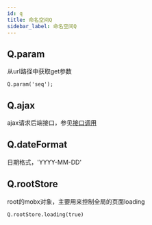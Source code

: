 ```yaml
---
id: q
title: 命名空间Q
sidebar_label: 命名空间Q
---
```


## Q.param

从url路径中获取get参数

```JS
Q.param('seq');
```

## Q.ajax

ajax请求后端接口，参见[接口调用](ajax.md)

## Q.dateFormat

日期格式，'YYYY-MM-DD'

## Q.rootStore

root的mobx对象，主要用来控制全局的页面loading

```JS
Q.rootStore.loading(true)
```

